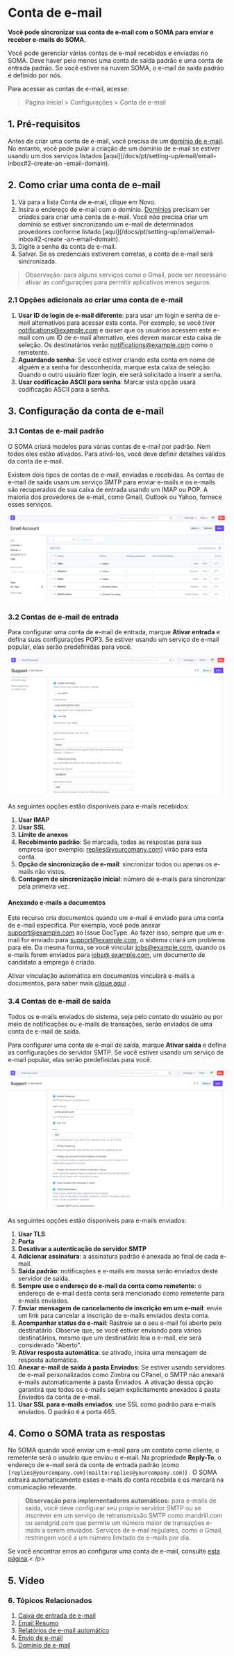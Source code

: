 # Conta de e-mail


**Você pode sincronizar sua conta de e-mail com o SOMA para enviar e receber e-mails do SOMA.**


Você pode gerenciar várias contas de e-mail recebidas e enviadas no SOMA. Deve haver pelo menos uma conta de saída padrão e uma conta de entrada padrão. Se você estiver na nuvem SOMA, o e-mail de saída padrão é definido por nós.


Para acessar as contas de e-mail, acesse:



> 
> Página inicial > Configurações > Conta de e-mail
> 
> 
> 


## 1. Pré-requisitos


Antes de criar uma conta de e-mail, você precisa de um [domínio de e-mail](/docs/pt/setting-up/email/email-domain). No entanto, você pode pular a criação de um domínio de e-mail se estiver usando um dos serviços listados [aqui](/docs/pt/setting-up/email/email-inbox#2-create-an -email-domain).


## 2. Como criar uma conta de e-mail


1. Vá para a lista Conta de e-mail, clique em Novo.
2. Insira o endereço de e-mail com o domínio. [Domínios](/docs/pt/setting-up/email/email-domain) precisam ser criados para criar uma conta de e-mail. Você não precisa criar um domínio se estiver sincronizando um e-mail de determinados provedores conforme listado [aqui](/docs/pt/setting-up/email/email-inbox#2-create -an-email-domain).
3. Digite a senha da conta de e-mail.
4. Salvar. Se as credenciais estiverem corretas, a conta de e-mail será sincronizada.



> 
> Observação: para alguns serviços como o Gmail, pode ser necessário ativar as configurações para permitir aplicativos menos seguros.
> 
> 
> 


### 2.1 Opções adicionais ao criar uma conta de e-mail


1. **Usar ID de login de e-mail diferente**: para usar um login e senha de e-mail alternativos para acessar esta conta. Por exemplo, se você tiver [notifications@example.com](mailto:notifications@example.com) e quiser que os usuários acessem este e-mail com um ID de e-mail alternativo, eles devem marcar esta caixa de seleção. Os destinatários verão [notifications@example.com](mailto:notifications@example.com) como o remetente.
2. **Aguardando senha**: Se você estiver criando esta conta em nome de alguém e a senha for desconhecida, marque esta caixa de seleção. Quando o outro usuário fizer login, ele será solicitado a inserir a senha.
3. **Usar codificação ASCII para senha**: Marcar esta opção usará codificação ASCII para a senha.


## 3. Configuração da conta de e-mail


### 3.1 Contas de e-mail padrão


O SOMA criará modelos para várias contas de e-mail por padrão. Nem todos eles estão ativados. Para ativá-los, você deve definir detalhes válidos da conta de e-mail.


Existem dois tipos de contas de e-mail, enviadas e recebidas. As contas de e-mail de saída usam um serviço SMTP para enviar e-mails e os e-mails são recuperados de sua caixa de entrada usando um IMAP ou POP. A maioria dos provedores de e-mail, como Gmail, Outlook ou Yahoo, fornece esses serviços.


![Defining Criteria](/files/email-account-list.png)


### 3.2 Contas de e-mail de entrada


Para configurar uma conta de e-mail de entrada, marque **Ativar entrada** e defina suas configurações POP3. Se estiver usando um serviço de e-mail popular, elas serão predefinidas para você.


![Incoming EMail](/files/email-account-incoming.png)


As seguintes opções estão disponíveis para e-mails recebidos:


1. **Usar IMAP**
2. **Usar SSL**
3. **Limite de anexos**
4. **Recebimento padrão**: Se marcada, todas as respostas para sua empresa (por exemplo: [replies@yourcomany.com](mailto:replies@yourcomany.com)) virão para esta conta.
5. **Opção de sincronização de e-mail**: sincronizar todos ou apenas os e-mails não vistos.
6. **Contagem de sincronização inicial**: número de e-mails para sincronizar pela primeira vez.


#### Anexando e-mails a documentos


Este recurso cria documentos quando um e-mail é enviado para uma conta de e-mail específica. Por exemplo, você pode anexar [support@example.com](mailto:support@example.com) ao Issue DocType. Ao fazer isso, sempre que um e-mail for enviado para [support@example.com](mailto:support@example.com), o sistema criará um problema para ele. Da mesma forma, se você vincular [jobs@example.com](mailto:jobs@example.com), quando os e-mails forem enviados para [jobs@ example.com](mailto:jobs@example.com), um documento de candidato a emprego é criado.


Ativar vinculação automática em documentos vinculará e-mails a documentos, para saber mais [clique aqui](/docs/pt/setting-up/email/linking-emails-to-document) .


### 3.4 Contas de e-mail de saída


Todos os e-mails enviados do sistema, seja pelo contato do usuário ou por meio de notificações ou e-mails de transações, serão enviados de uma conta de e-mail de saída.


Para configurar uma conta de e-mail de saída, marque **Ativar saída** e defina as configurações do servidor SMTP. Se você estiver usando um serviço de e-mail popular, elas serão predefinidas para você.


![Enviar e-mail](/files/email-account-sending.png)


As seguintes opções estão disponíveis para e-mails enviados:


1. **Usar TLS**
2. **Porta**
3. **Desativar a autenticação do servidor SMTP**
4. **Adicionar assinatura**: a assinatura padrão é anexada ao final de cada e-mail.
5. **Saída padrão**: notificações e e-mails em massa serão enviados deste servidor de saída.
6. **Sempre use o endereço de e-mail da conta como remetente**: o endereço de e-mail desta conta será mencionado como remetente para e-mails enviados.
7. **Enviar mensagem de cancelamento de inscrição em um e-mail**: envie um link para cancelar a inscrição de e-mails enviados desta conta.
8. **Acompanhar status do e-mail**: Rastreie se o seu e-mail foi aberto pelo destinatário. Observe que, se você estiver enviando para vários destinatários, mesmo que um destinatário leia o e-mail, ele será considerado "Aberto".
9. **Ativar resposta automática**: se ativado, insira uma mensagem de resposta automática.
10. **Anexar e-mail de saída à pasta Enviados**: Se estiver usando servidores de e-mail personalizados como Zimbra ou CPanel, o SMTP não anexará e-mails automaticamente à pasta Enviados. A ativação dessa opção garantirá que todos os e-mails sejam explicitamente anexados à pasta Enviados da conta de e-mail.
11. **Usar SSL para e-mails enviados**: use SSL como padrão para e-mails enviados. O padrão é a porta 465.


## 4. Como o SOMA trata as respostas


No SOMA quando você enviar um e-mail para um contato como cliente, o remetente será o usuário que enviou o e-mail. Na propriedade **Reply-To**, o endereço de e-mail será da conta de entrada padrão (como `[replies@yourcompany.com](mailto:replies@yourcompany.com)`) . O SOMA extrairá automaticamente esses e-mails da conta recebida e os marcará na comunicação relevante.



> 
> **Observação para implementadores automáticos:** para e-mails de saída, você deve configurar seu próprio servidor SMTP ou se inscrever em um serviço de retransmissão SMTP como mandrill.com ou sendgrid.com que permite um número maior de transações e-mails a serem enviados. Serviços de e-mail regulares, como o Gmail, restringem você a um número limitado de e-mails por dia.
> 
> 
> 


Se você encontrar erros ao configurar uma conta de e-mail, consulte [esta página](/docs/pt/setting-up/articles/email-error).< /p>
## 5. Vídeo



### 6. Tópicos Relacionados


1. [Caixa de entrada de e-mail](/docs/pt/setting-up/email/email-inbox)
2. [Email Resumo](/docs/pt/setting-up/email/email-digest)
3. [Relatórios de e-mail automático](/docs/pt/setting-up/email/auto-email-reports)
4. [Envio de e-mail](/docs/pt/setting-up/email/sending-email)
5. [Domínio de e-mail](/docs/pt/setting-up/email/email-domain)


